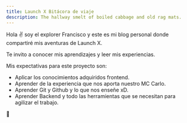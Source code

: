 ```yaml
---
title: Launch X Bitácora de viaje
description: The hallway smelt of boiled cabbage and old rag mats.
---
```


Hola ✌️  soy el explorer Francisco y este es mi blog personal donde compartiré mis aventuras de Launch X.

Te invito a conocer mis aprendizajes y leer mis experiencias.

Mis expectativas para este proyecto son:

- Aplicar los conocimientos adquiridos frontend.
- Aprender de la experiencia que nos aporta nuestro MC Carlo.
- Aprender Git y Github y lo que nos enseñe xD.
- Aprender Backend y todo las herramientas que se necesitan para agilizar el trabajo.

🚀
